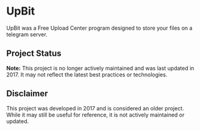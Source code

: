 # UpBit
UpBit was a Free Upload Center program designed to store your files on a telegram server.

## Project Status
**Note:** This project is no longer actively maintained and was last updated in 2017. It may not reflect the latest best practices or technologies.

## Disclaimer
This project was developed in 2017 and is considered an older project. While it may still be useful for reference, it is not actively maintained or updated.
